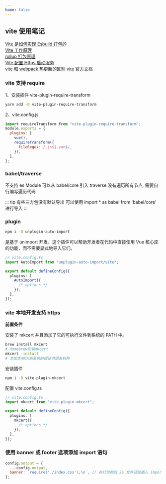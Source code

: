 ```yaml
---
home: false
---
```


## vite 使用笔记

[Vite 是如何实现 Esbuild 打包的](https://segmentfault.com/a/1190000043980887)  
[Vite 工作原理](https://juejin.cn/post/7350936959059722280?utm_source=gold_browser_extension)  
[rollup 打包原理](https://www.baidu.com/link?url=qSPsxiW5_Rboe-4tNN26ObiF8LoQFgnyDX8zMl7HZHYClDlr1eq37JL-4hpDSab5WUqwB7iqfo8Y4VnKAtXBla&wd=&eqid=d2f2c99500896c100000000565e43fbb)  
[Vite 配置 Https 启动服务](https://blog.csdn.net/weixin_44786530/article/details/135893697)  
[vite 和 webpack 热更新的区别](https://juejin.cn/post/7338042858702618678?utm_source=gold_browser_extension#heading-14)
[vite 官方文档](https://cn.vitejs.dev/guide/)

### vite 支持 require

1、安装插件 vite-plugin-require-transform

```bash
yarn add -D vite-plugin-require-transform
```

2、vite.config.js

```js
import requireTransform from "vite-plugin-require-transform";
module.exports = {
  plugins: [
    vue(),
    requireTransform({
      fileRegex: /.js$|.vue$/,
    }),
  ],
};
```

### babel/traverse

不支持 es Module 可以从 babel/core 引入 traverse
没有遍历所有节点, 需要自行编写遍历代码

::: tip
有些三方包没有默认导出 可以使用 import \* as babel from 'babel/core' 进行导入
:::

### plugin

```bash
npm i -D unplugin-auto-import
```

是基于 unimport 开发，这个插件可以帮助开发者在代码中直接使用 Vue 核心库的功能，而不需要显式地导入它们。

```ts
// vite.config.ts
import AutoImport from "unplugin-auto-import/vite";

export default defineConfig({
  plugins: [
    AutoImport({
      /* options */
    }),
  ],
});
```

### vite 本地开发支持 https

**前置条件**

安装了 mkcert 并且添加了它的可执行文件到系统的 PATH 中。

```bash
brew install mkcert
# Homebrew安装mkcert
mkcert -install
# 添加本地CA到系统的根证书颁发机构
```

安装插件

```bash
npm i -D vite-plugin-mkcert
```

配置 vite.config.ts

```ts
// vite.config.ts
import mkcert from "vite-plugin-mkcert";

export default defineConfig({
  plugins: [
    mkcert({
      /* options */
    }),
  ],
});
```

### 使用 banner 或 footer 选项添加 import 语句

```js
config.output = {
  ...config.output,
  banner: `require('./index.css');\n`, // 在打包的后 JS 文件顶部插入 import 语句
};
```
